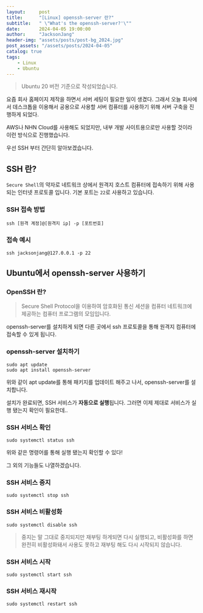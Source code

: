 ```yaml
---
layout:     post
title:      "[Linux] openssh-server 란?"
subtitle:   " \"What's the openssh-server?'\""
date:       2024-04-05 19:00:00
author:     "JacksonJang"
header-img: "assets/posts/post-bg_2024.jpg"
post_assets: "/assets/posts/2024-04-05"
catalog: true
tags:
    - Linux
    - Ubuntu
---
```

> Ubuntu 20 버전 기준으로 작성되었습니다.

요즘 회사 홈페이지 제작을 하면서 서버 세팅이 필요한 일이 생겼다. 그래서 오늘 회사에서 데스크톱을 이용해서 공용으로 사용할 서버 컴퓨터를 사용하기 위해 서버 구축을 진행하게 되었다. 

AWS나 NHN Cloud를 사용해도 되었지만, 내부 개발 사이트용으로만 사용할 것이라 이런 방식으로 진행했습니다.

우선 SSH 부터 간단히 알아보겠습니다.

## SSH 란?
`Secure Shell`의 약자로 네트워크 상에서 원격지 호스트 컴퓨터에 접속하기 위해 사용되는 인터넷 프로토콜 입니다. 기본 포트는 `22`로 사용하고 있습니다.

### SSH 접속 방법
```shell
ssh [원격 계정]@[원격지 ip] -p [포트번호]
```

### 접속 예시
```shell
ssh jacksonjang@127.0.0.1 -p 22
```

## Ubuntu에서 openssh-server 사용하기

### OpenSSH 란?
> Secure Shell Protocol을 이용하여 암호화된 통신 세션을 컴퓨터 네트워크에 제공하는 컴퓨터 프로그램의 모임입니다.

openssh-server를 설치하게 되면 다른 곳에서 ssh 프로토콜을 통해 원격지 컴퓨터에 접속할 수 있게 됩니다.

### openssh-server 설치하기
```shell
sudo apt update
sudo apt install openssh-server
```

위와 같이 apt update를 통해 패키지를 업데이트 해주고 나서, openssh-server를 설치합니다.

설치가 완료되면, SSH 서비스가 **자동으로 실행**됩니다.
그러면 이제 제대로 서비스가 실행 됐는지 확인이 필요한데..

### SSH 서비스 확인
```shell
sudo systemctl status ssh
```

위와 같은 명령어를 통해 실행 됐는지 확인할 수 있다!

그 외의 기능들도 나열하겠습니다.

### SSH 서비스 중지
```shell
sudo systemctl stop ssh
```

### SSH 서비스 비활성화
```shell
sudo systemctl disable ssh
```

> 중지는 말 그대로 중지되지만 재부팅 하게되면 다시 실행되고, 비활성화를 하면 완전히 비활성화돼서 사용도 못하고 재부팅 해도 다시 시작되지 않습니다.

### SSH 서비스 시작
```shell
sudo systemctl start ssh
```

### SSH 서비스 재시작
```shell
sudo systemctl restart ssh
```

